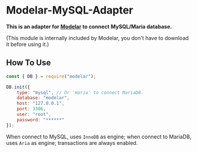 # Modelar-MySQL-Adapter

**This is an adapter for [Modelar](http://modelar.hyurl.com) to connect**
**MySQL/Maria database.**

(This module is internally included by Modelar, you don't have to download it
before using it.)

## How To Use

```javascript
const { DB } = require("modelar");

DB.init({
    type: "mysql", // Or 'maria' to connect MariaDB.
    database: "modelar",
    host: "127.0.0.1",
    port: 3306,
    user: "root",
    password: "******"
});
```

When connect to MySQL, uses `InnoDB` as engine; when connect to MariaDB, uses 
`Aria` as engine; transactions are always enabled.
